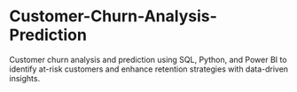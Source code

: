 # Customer-Churn-Analysis-Prediction
Customer churn analysis and prediction using SQL, Python, and Power BI to identify at-risk customers and enhance retention strategies with data-driven insights.
